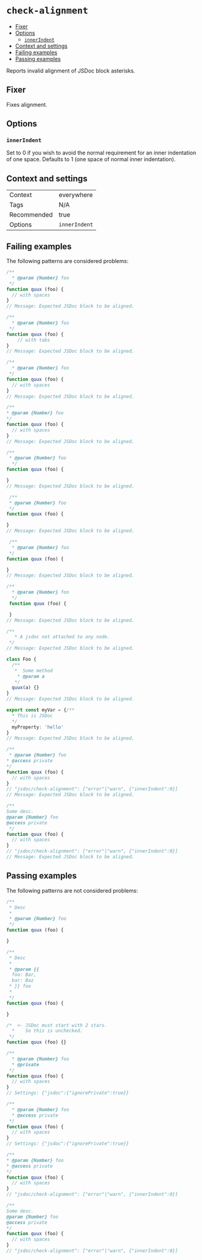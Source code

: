 <a name="user-content-check-alignment"></a>
<a name="check-alignment"></a>
# <code>check-alignment</code>

* [Fixer](#user-content-check-alignment-fixer)
* [Options](#user-content-check-alignment-options)
    * [`innerIndent`](#user-content-check-alignment-options-innerindent)
* [Context and settings](#user-content-check-alignment-context-and-settings)
* [Failing examples](#user-content-check-alignment-failing-examples)
* [Passing examples](#user-content-check-alignment-passing-examples)


Reports invalid alignment of JSDoc block asterisks.

<a name="user-content-check-alignment-fixer"></a>
<a name="check-alignment-fixer"></a>
## Fixer

Fixes alignment.

<a name="user-content-check-alignment-options"></a>
<a name="check-alignment-options"></a>
## Options

<a name="user-content-check-alignment-options-innerindent"></a>
<a name="check-alignment-options-innerindent"></a>
### <code>innerIndent</code>

Set to 0 if you wish to avoid the normal requirement for an inner indentation of
one space. Defaults to 1 (one space of normal inner indentation).

<a name="user-content-check-alignment-context-and-settings"></a>
<a name="check-alignment-context-and-settings"></a>
## Context and settings

|||
|---|---|
|Context|everywhere|
|Tags|N/A|
|Recommended|true|
|Options|`innerIndent`|

<a name="user-content-check-alignment-failing-examples"></a>
<a name="check-alignment-failing-examples"></a>
## Failing examples

The following patterns are considered problems:

````ts
/**
  * @param {Number} foo
 */
function quux (foo) {
  // with spaces
}
// Message: Expected JSDoc block to be aligned.

/**
  * @param {Number} foo
 */
function quux (foo) {
	// with tabs
}
// Message: Expected JSDoc block to be aligned.

/**
  * @param {Number} foo
 */
function quux (foo) {
  // with spaces
}
// Message: Expected JSDoc block to be aligned.

/**
* @param {Number} foo
*/
function quux (foo) {
  // with spaces
}
// Message: Expected JSDoc block to be aligned.

/**
 * @param {Number} foo
  */
function quux (foo) {

}
// Message: Expected JSDoc block to be aligned.

 /**
 * @param {Number} foo
 */
function quux (foo) {

}
// Message: Expected JSDoc block to be aligned.

 /**
  * @param {Number} foo
 */
function quux (foo) {

}
// Message: Expected JSDoc block to be aligned.

/**
  * @param {Number} foo
  */
 function quux (foo) {

 }
// Message: Expected JSDoc block to be aligned.

/**
   * A jsdoc not attached to any node.
 */
// Message: Expected JSDoc block to be aligned.

class Foo {
  /**
   *  Some method
    * @param a
   */
  quux(a) {}
}
// Message: Expected JSDoc block to be aligned.

export const myVar = {/**
  * This is JSDoc
  */
  myProperty: 'hello'
}
// Message: Expected JSDoc block to be aligned.

/**
 * @param {Number} foo
* @access private
*/
function quux (foo) {
  // with spaces
}
// "jsdoc/check-alignment": ["error"|"warn", {"innerIndent":0}]
// Message: Expected JSDoc block to be aligned.

/**
Some desc.
@param {Number} foo
@access private
 */
function quux (foo) {
  // with spaces
}
// "jsdoc/check-alignment": ["error"|"warn", {"innerIndent":0}]
// Message: Expected JSDoc block to be aligned.
````



<a name="user-content-check-alignment-passing-examples"></a>
<a name="check-alignment-passing-examples"></a>
## Passing examples

The following patterns are not considered problems:

````ts
/**
 * Desc
 *
 * @param {Number} foo
 */
function quux (foo) {

}

/**
 * Desc
 *
 * @param {{
  foo: Bar,
  bar: Baz
 * }} foo
 *
 */
function quux (foo) {

}

/*  <- JSDoc must start with 2 stars.
  *    So this is unchecked.
 */
function quux (foo) {}

/**
  * @param {Number} foo
  * @private
 */
function quux (foo) {
  // with spaces
}
// Settings: {"jsdoc":{"ignorePrivate":true}}

/**
  * @param {Number} foo
  * @access private
 */
function quux (foo) {
  // with spaces
}
// Settings: {"jsdoc":{"ignorePrivate":true}}

/**
* @param {Number} foo
* @access private
*/
function quux (foo) {
  // with spaces
}
// "jsdoc/check-alignment": ["error"|"warn", {"innerIndent":0}]

/**
Some desc.
@param {Number} foo
@access private
*/
function quux (foo) {
  // with spaces
}
// "jsdoc/check-alignment": ["error"|"warn", {"innerIndent":0}]
````

